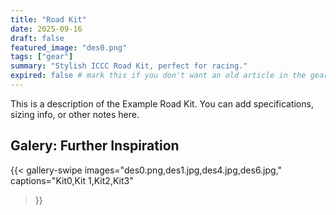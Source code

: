 ```yaml
---
title: "Road Kit"
date: 2025-09-16
draft: false
featured_image: "des0.png"
tags: ["gear"]
summary: "Stylish ICCC Road Kit, perfect for racing."
expired: false # mark this if you don't want an old article in the gear section of the main website but keep it available in the overview
---
```

This is a description of the Example Road Kit. You can add specifications, sizing info, or other notes here.

## Galery: Further Inspiration

{{< gallery-swipe 
    images="des0.png,des1.jpg,des4.jpg,des6.jpg," 
    captions="Kit0,Kit 1,Kit2,Kit3" 
>}}